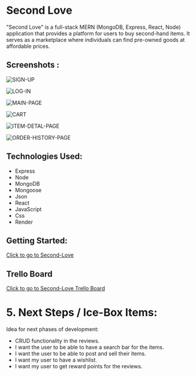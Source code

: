 # Second Love
"Second Love" is a full-stack MERN (MongoDB, Express, React, Node) application that provides a platform for users to buy second-hand items. It serves as a marketplace where individuals can find pre-owned goods at affordable prices.

## Screenshots : 

![SIGN-UP](https://imgur.com/qdmm9Mr.jpg)

![LOG-IN](https://imgur.com/KO20Xpd.jpg)

![MAIN-PAGE](https://imgur.com/tSBRJfK.jpg)

![CART](https://imgur.com/eIGKH1A.jpg)

![ITEM-DETAL-PAGE](https://imgur.com/deURaJa.jpg)

![ORDER-HISTORY-PAGE](https://imgur.com/AnfvgWm.jpg)


## Technologies Used: 
- Express
- Node
- MongoDB
- Mongoose
- Json
- React
- JavaScript
- Css
- Render 


## Getting Started: 

[Click to go to Second-Love](https://second-love-1jkc.onrender.com)

## Trello Board

[Click to go to Second-Love Trello Board](https://trello.com/b/flnCzX72/second-love-project-4)


# 5. Next Steps / Ice-Box Items: 

Idea for next phases of development:

- CRUD functionality in the reviews.
- I want the user to be able to have a search bar for the items.  
- I want the user to be able to post and sell their items. 
- I want my user to have a wishlist.
- I want my user to get reward points for the reviews. 



